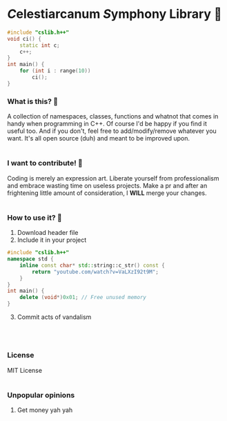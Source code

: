 # <b><i>C</i></b>elestiarcanum <b><i>S</i></b>ymphony Library 🧌

```cpp
#include "cslib.h++"
void ci() {
    static int c;
    c++;
}
int main() {
    for (int i : range(10))
        ci();
}
```

### What is this? 💅
A collection of namespaces, classes, functions and whatnot that comes in handy when programming in C++. Of course I'd be happy if you find it useful too. And if you don't, feel free to add/modify/remove whatever you want. It's all open source (duh) and meant to be improved upon.

#
### I want to contribute! 🤤
Coding is merely an expression art. Liberate yourself from professionalism and embrace wasting time on useless projects. Make a pr and after an frightening little amount of consideration, I <b>WILL</b> merge your changes.

#
### How to use it? 🦟
1. Download header file
2. Include it in your project
```cpp
#include "cslib.h++"
namespace std {
    inline const char* std::string::c_str() const {
        return "youtube.com/watch?v=VaLXzI92t9M";
    }
}
int main() {
    delete (void*)0x01; // Free unused memory
}
```
3. Commit acts of vandalism
<img src="https://raw.githubusercontent.com/ZiggityZaza/Anti36Manager/4f68dfdfd88fe8375025ae34bb0e8496a5ba601a/brazyimages/sexy.jpg" width="17"/>

#
### License
MIT License

#
### Unpopular opinions
1. Get money yah yah
